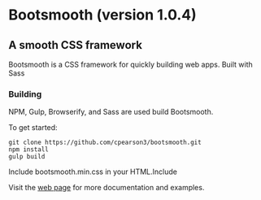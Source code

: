 # Bootsmooth (version 1.0.4)
## A smooth CSS framework

Bootsmooth is a CSS framework for quickly building web apps. Built with Sass

### Building

NPM, Gulp, Browserify, and Sass are used build Bootsmooth.

To get started:

    git clone https://github.com/cpearson3/bootsmooth.git
    npm install
    gulp build
    
Include bootsmooth.min.css in your HTML.Include

Visit the [web page](http://www.bootsmooth.com) for more documentation and examples.

